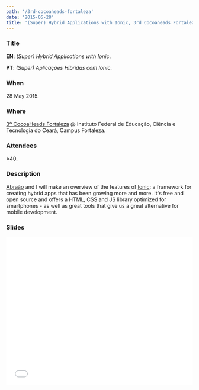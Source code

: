 ```yaml
---
path: '/3rd-cocoaheads-fortaleza'
date: '2015-05-28'
title: '(Super) Hybrid Applications with Ionic, 3rd Cocoaheads Fortaleza'
---
```


### Title

**EN**: _(Super) Hybrid Applications with Ionic_.

**PT**: _(Super) Aplicações Híbridas com Ionic_.

### When

28 May 2015.

### Where

[3º CocoaHeads Fortaleza](http://www.cocoaheads.com.br/agendas/detalhes/79/) @ Instituto Federal de Educação, Ciência e Tecnologia do Ceará, Campus Fortaleza.

### Attendees

≈40.

### Description

[Abraão](https://github.com/AbraaoAlves) and I will make an overview of the features of [Ionic](http://ionicframework.com/): a framework for creating hybrid apps that has been growing more and more. It's free and open source and offers a HTML, CSS and JS library optimized for smartphones - as well as great tools that give us a great alternative for mobile development.

### Slides

<div style="left: 0; width: 100%; height: 0; position: relative; padding-bottom: 79.5798%;"><iframe src="//speakerdeck.com/player/120c641956534823a429baf8f41a3e6a" style="border: 0; top: 0; left: 0; width: 100%; height: 100%; position: absolute;" allowfullscreen scrolling="no"></iframe></div>
